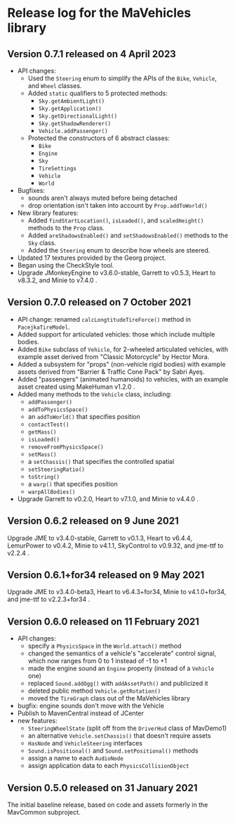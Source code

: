 # Release log for the MaVehicles library

## Version 0.7.1 released on 4 April 2023

+ API changes:
  + Used the `Steering` enum to simplify the APIs
    of the `Bike`, `Vehicle`, and `Wheel` classes.
  + Added `static` qualifiers to 5 protected methods:
    + `Sky.getAmbientLight()`
    + `Sky.getApplication()`
    + `Sky.getDirectionalLight()`
    + `Sky.getShadowRenderer()`
    + `Vehicle.addPassenger()`
  + Protected the constructors of 6 abstract classes:
    + `Bike`
    + `Engine`
    + `Sky`
    + `TireSettings`
    + `Vehicle`
    + `World`
+ Bugfixes:
  + sounds aren't always muted before being detached
  + drop orientation isn't taken into account by `Prop.addToWorld()`
+ New library features:
  + Added `findStartLocation()`, `isLoaded()`, and `scaledHeight()` methods
    to the `Prop` class.
  + Added `areShadowsEnabled()` and `setShadowsEnabled()` methods
    to the `Sky` class.
  + Added the `Steering` enum to describe how wheels are steered.
+ Updated 17 textures provided by the Georg project.
+ Began using the CheckStyle tool.
+ Upgrade JMonkeyEngine to v3.6.0-stable, Garrett to v0.5.3, Heart to v8.3.2,
  and Minie to v7.4.0 .

## Version 0.7.0 released on 7 October 2021

+ API change: renamed `calcLongtitudeTireForce()` method in `PacejkaTireModel`.
+ Added support for articulated vehicles:  those which include multiple bodies.
+ Added `Bike` subclass of `Vehicle`, for 2-wheeled articulated vehicles,
  with example asset derived from "Classic Motorcycle" by Hector Mora.
+ Added a subsystem for "props" (non-vehicle rigid bodies) with example assets
  derived from "Barrier & Traffic Cone Pack" by Sabri Ayeş.
+ Added "passengers" (animated humanoids) to vehicles,
  with an example asset created using MakeHuman v1.2.0 .
+ Added many methods to the `Vehicle` class, including:
  + `addPassenger()`
  + `addToPhysicsSpace()`
  + an `addToWorld()` that specifies position
  + `contactTest()`
  + `getMass()`
  + `isLoaded()`
  + `removeFromPhysicsSpace()`
  + `setMass()`
  + a `setChassis()` that specifies the controlled spatial
  + `setSteeringRatio()`
  + `toString()`
  + a `warp()` that specifies position
  + `warpAllBodies()`
+ Upgrade Garrett to v0.2.0, Heart to v7.1.0, and Minie to v4.4.0 .

## Version 0.6.2 released on 9 June 2021

Upgrade JME to v3.4.0-stable, Garrett to v0.1.3, Heart to v6.4.4,
LemurPower to v0.4.2, Minie to v4.1.1, SkyControl to v0.9.32,
and jme-ttf to v2.2.4 .

## Version 0.6.1+for34 released on 9 May 2021

Upgrade JME to v3.4.0-beta3, Heart to v6.4.3+for34, Minie to v4.1.0+for34, and
jme-ttf to v2.2.3+for34 .

## Version 0.6.0 released on 11 February 2021

+ API changes:
  + specify a `PhysicsSpace` in the `World.attach()` method
  + changed the semantics of a vehicle's "accelerate" control signal,
     which now ranges from 0 to 1 instead of -1 to +1
  + made the engine sound an `Engine` property (instead of a `Vehicle` one)
  + replaced `Sound.addOgg()` with `addAssetPath()` and publicized it
  + deleted public method `Vehicle.getRotation()`
  + moved the `TireGraph` class out of the MaVehicles library
+ bugfix: engine sounds don't move with the Vehicle
+ Publish to MavenCentral instead of JCenter
+ new features:
  + `SteeringWheelState` (split off from the `DriverHud` class of MavDemo1)
  + an alternative `Vehicle.setChassis()` that doesn't require assets
  + `HasNode` and `VehicleSteering` interfaces
  + `Sound.isPositional()` and `Sound.setPositional()` methods
  + assign a name to each `AudioNode`
  + assign application data to each `PhysicsCollisionObject`

## Version 0.5.0 released on 31 January 2021

The initial baseline release,
based on code and assets formerly in the MavCommon subproject.
